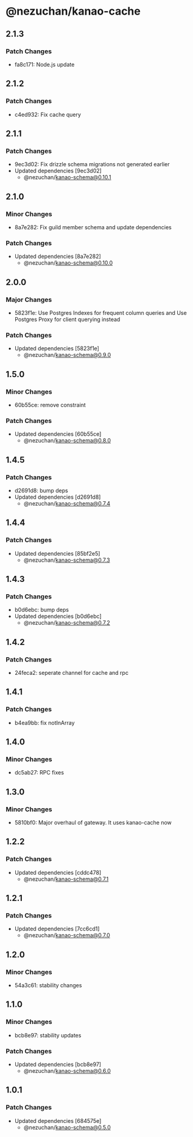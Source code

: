 # @nezuchan/kanao-cache

## 2.1.3

### Patch Changes

- fa8c171: Node.js update

## 2.1.2

### Patch Changes

- c4ed932: Fix cache query

## 2.1.1

### Patch Changes

- 9ec3d02: Fix drizzle schema migrations not generated earlier
- Updated dependencies [9ec3d02]
  - @nezuchan/kanao-schema@0.10.1

## 2.1.0

### Minor Changes

- 8a7e282: Fix guild member schema and update dependencies

### Patch Changes

- Updated dependencies [8a7e282]
  - @nezuchan/kanao-schema@0.10.0

## 2.0.0

### Major Changes

- 5823f1e: Use Postgres Indexes for frequent column queries and Use Postgres Proxy for client querying instead

### Patch Changes

- Updated dependencies [5823f1e]
  - @nezuchan/kanao-schema@0.9.0

## 1.5.0

### Minor Changes

- 60b55ce: remove constraint

### Patch Changes

- Updated dependencies [60b55ce]
  - @nezuchan/kanao-schema@0.8.0

## 1.4.5

### Patch Changes

- d2691d8: bump deps
- Updated dependencies [d2691d8]
  - @nezuchan/kanao-schema@0.7.4

## 1.4.4

### Patch Changes

- Updated dependencies [85bf2e5]
  - @nezuchan/kanao-schema@0.7.3

## 1.4.3

### Patch Changes

- b0d6ebc: bump deps
- Updated dependencies [b0d6ebc]
  - @nezuchan/kanao-schema@0.7.2

## 1.4.2

### Patch Changes

- 24feca2: seperate channel for cache and rpc

## 1.4.1

### Patch Changes

- b4ea9bb: fix notInArray

## 1.4.0

### Minor Changes

- dc5ab27: RPC fixes

## 1.3.0

### Minor Changes

- 5810bf0: Major overhaul of gateway. It uses kanao-cache now

## 1.2.2

### Patch Changes

- Updated dependencies [cddc478]
  - @nezuchan/kanao-schema@0.7.1

## 1.2.1

### Patch Changes

- Updated dependencies [7cc6cd1]
  - @nezuchan/kanao-schema@0.7.0

## 1.2.0

### Minor Changes

- 54a3c61: stability changes

## 1.1.0

### Minor Changes

- bcb8e97: stability updates

### Patch Changes

- Updated dependencies [bcb8e97]
  - @nezuchan/kanao-schema@0.6.0

## 1.0.1

### Patch Changes

- Updated dependencies [684575e]
  - @nezuchan/kanao-schema@0.5.0
